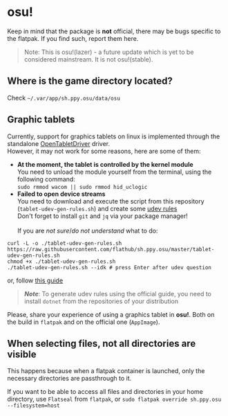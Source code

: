 # osu!
Keep in mind that the package is **not** official, there may be bugs specific to the flatpak. If you find such, report them here.
> Note: This is osu!(lazer) - a future update which is yet to be considered mainstream. It is not osu!(stable).

## Where is the game directory located?
Check `~/.var/app/sh.ppy.osu/data/osu`

## Graphic tablets
Currently, support for graphics tablets on linux is implemented through the standalone [OpenTabletDriver](https://github.com/OpenTabletDriver/OpenTabletDriver) driver. \
However, it may not work for some reasons, here are some of them:
 - **At the moment, the tablet is controlled by the kernel module** \
You need to unload the module yourself from the terminal, using the following command: \
`sudo rmmod wacom || sudo rmmod hid_uclogic`
 - **Failed to open device streams** \
You need to download and execute the script from this repository (`tablet-udev-gen-rules.sh`) and create some [udev rules](https://wiki.archlinux.org/title/udev)\
Don't forget to install `git` and `jq` via your package manager! \
\
If you are *not sure*/*do not understand* what to do:
```
curl -L -o ./tablet-udev-gen-rules.sh https://raw.githubusercontent.com/flathub/sh.ppy.osu/master/tablet-udev-gen-rules.sh
chmod +x ./tablet-udev-gen-rules.sh
./tablet-udev-gen-rules.sh --idk # press Enter after udev question
```
or, follow [this guide](https://opentabletdriver.net/Wiki/FAQ/Linux#fail-device-streams)
> **_Note_**: To generate udev rules using the official guide, you need to install `dotnet` from the repositories of your distribution

Please, share your experience of using a graphics tablet in **osu!**. Both on the build in `flatpak` and on the official one (`AppImage`).

## When selecting files, not all directories are visible
This happens because when a flatpak container is launched, only the necessary directories are passthrough to it.

If you want to be able to access all files and directories in your home directory, use `Flatseal` from `flatpak`, or `sudo flatpak override sh.ppy.osu --filesystem=host`
